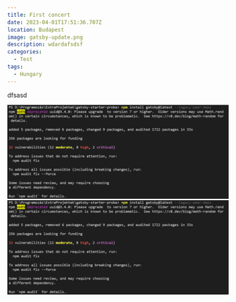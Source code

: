 ```yaml
---
title: First concert
date: 2023-04-01T17:51:36.707Z
location: Budapest
image: gatsby-update.png
description: wdardafsdsf
categories:
  - Test
tags:
  - Hungary
---
```

dfsasd

![](gatsby-update.png) ![](gatsby-update.png)